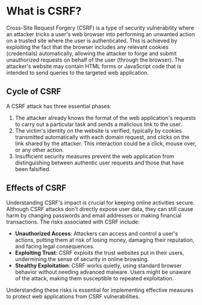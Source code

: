 # What is CSRF?

Cross-Site Request Forgery (CSRF) is a type of security vulnerability where an attacker tricks a user's web browser into performing an unwanted action on a trusted site where the user is authenticated. This is achieved by exploiting the fact that the browser includes any relevant cookies (credentials) automatically, allowing the attacker to forge and submit unauthorized requests on behalf of the user (through the browser). The attacker's website may contain HTML forms or JavaScript code that is intended to send queries to the targeted web application.

## Cycle of CSRF

A CSRF attack has three essential phases:

1. The attacker already knows the format of the web application's requests to carry out a particular task and sends a malicious link to the user.
2. The victim's identity on the website is verified, typically by cookies transmitted automatically with each domain request, and clicks on the link shared by the attacker. This interaction could be a click, mouse over, or any other action.
3. Insufficient security measures prevent the web application from distinguishing between authentic user requests and those that have been falsified.

## Effects of CSRF

Understanding CSRF's impact is crucial for keeping online activities secure. Although CSRF attacks don't directly expose user data, they can still cause harm by changing passwords and email addresses or making financial transactions. The risks associated with CSRF include:

- **Unauthorized Access**: Attackers can access and control a user's actions, putting them at risk of losing money, damaging their reputation, and facing legal consequences.
- **Exploiting Trust**: CSRF exploits the trust websites put in their users, undermining the sense of security in online browsing.
- **Stealthy Exploitation**: CSRF works quietly, using standard browser behavior without needing advanced malware. Users might be unaware of the attack, making them susceptible to repeated exploitation.

Understanding these risks is essential for implementing effective measures to protect web applications from CSRF vulnerabilities.
